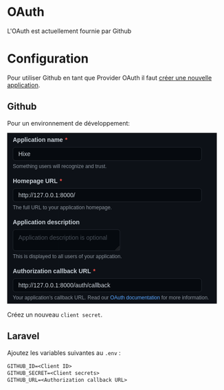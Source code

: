 # OAuth

L'OAuth est actuellement fournie par Github

# Configuration

Pour utiliser Github en tant que Provider OAuth il faut [créer une nouvelle application](https://github.com/settings/applications/new).

## Github

Pour un environnement de développement: 

![](images/OAuth.png)

Créez un nouveau `client secret`.

## Laravel

Ajoutez les variables suivantes au `.env` :

```
GITHUB_ID=<Client ID>
GITHUB_SECRET=<Client secrets>
GITHUB_URL=<Authorization callback URL>
```